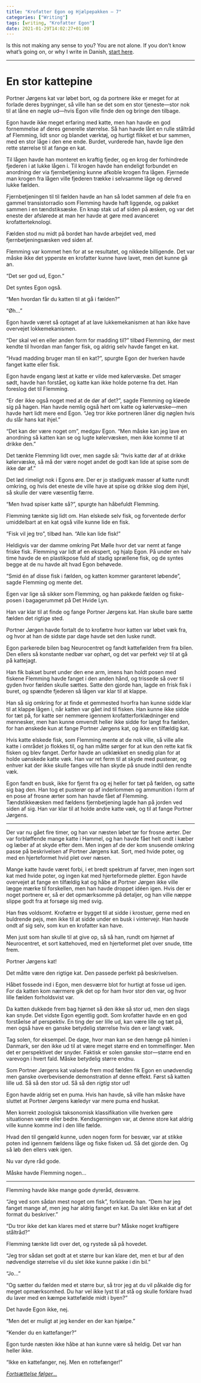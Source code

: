 ```yaml
---
title: "Krofatter Egon og Hjælpepakken — 7"
categories: ["Writing"]
tags: [writing, "Krofatter Egon"]
date: 2021-01-29T14:02:27+01:00
---
```



Is this not making any sense to you? You are not alone. If you don’t know what’s going on, or why I write in Danish, [start here](https://mailund.dk/posts/krofatter-1/).

---- 

# En stor kattepine


Portner Jørgens kat var løbet bort, og da portnere ikke er meget for at forlade deres bygninger, så ville han se det som en stor tjeneste—stor nok til at låne en nøgle ud—hvis Egon ville finde den og bringe den tilbage.

Egon havde ikke meget erfaring med katte, men han havde en god fornemmelse af deres generelle størrelse. Så han havde lånt en rulle ståltråd af Flemming, lidt snor og blandet værktøj, og hurtigt flikket et bur sammen, med en stor låge i den ene ende. Burdet, vurderede han, havde lige den rette størrelse til at fange en kat.

Til lågen havde han monteret en kraftig fjeder, og en krog der forhindrede fjederen i at lukke lågen i. Til krogen havde han endeligt forbundet en anordning der via fjernbetjening kunne afkoble krogen fra lågen. Fjernede man krogen fra lågen ville fjederen trække i selvsamme låge og derved lukke fælden.

Fjernbetjeningen til til fælden havde an han så lodet sammen af dele fra en gammel transistorradio som Flemming havde haft liggende, og pakket sammen i en tændstiksæske. En knap stak ud af siden på æsken, og var det eneste der afslørede at man her havde at gøre med avanceret krofatterteknologi.

Fælden stod nu midt på bordet han havde arbejdet ved, med fjernbetjeningsæsken ved siden af.

Flemming var kommet hen for at se resultatet, og nikkede billigende. Det var måske ikke det ypperste en krofatter kunne have lavet, men det kunne gå an.

“Det ser god ud, Egon.”

Det syntes Egon også.

“Men hvordan får du katten til at gå i fælden?”

“Øh…”

Egon havde været så optaget af at lave lukkemekanismen at han ikke have overvejet lokkemekanismen.


“Der skal vel en eller anden form for madding til?” tilbød Flemming, der mest kendte til hvordan man fanger fisk, og aldrig selv havde fanget en kat.

“Hvad madding bruger man til en kat?”, spurgte Egon der hverken havde fanget katte eller fisk.

Egon havde engang læst at katte er vilde med kølervæske. Det smager sødt, havde han forstået, og katte kan ikke holde poterne fra det. Han foreslog det til Flemming.

“Er der ikke også noget med at de dør af det?”, sagde Flemming og kløede sig på hagen. Han havde nemlig også hørt om katte og kølervæske—men havde hørt lidt mere end Egon. “Jeg tror ikke portneren låner dig nøglen hvis du slår hans kat ihjel.”

“Det kan der være noget om”, medgav Egon. “Men måske kan jeg lave en anordning så katten kan se og lugte kølervæsken, men ikke komme til at drikke den.”

Det tænkte Flemming lidt over, men sagde så: “hvis katte dør af at drikke kølervæske, så må der være noget andet de godt kan lide at spise som de ikke dør af.”

Det lød rimeligt nok i Egons øre. Der er jo stadigvæk masser af katte rundt omkring, og hvis det eneste de ville have at spise og drikke slog dem ihjel, så skulle der være væsentlig færre.

“Men hvad spiser katte så?”, spurgte han håbefuldt Flemming.

Flemming tænkte sig lidt om. Han elskede selv fisk, og forventede derfor umiddelbart at en kat også ville kunne lide en fisk.

“Fisk vil jeg tro”, tilbød han. “Alle kan lide fisk!”

Heldigvis var der damme omkring Pøt Mølle hvor det var nemt at fange friske fisk. Flemming var lidt af en ekspert, og hjalp Egon. På under en halv time havde de en plastikpose fuld af stadig sprællene fisk, og de syntes begge at de nu havde alt hvad Egon behøvede.

“Smid én af disse fisk i fælden, og katten kommer garanteret løbende”, sagde Flemming og mente det.

Egen var lige så sikker som Flemming, og han pakkede fælden og fiske-posen i bagagerummet på Det Hvide Lyn.

Han var klar til at finde og fange Portner Jørgens kat. Han skulle bare sætte fælden det rigtige sted.

Portner Jørgen havde fortalt de to krofætre hvor katten var løbet væk fra, og hvor at han de sidste par dage havde set den luske rundt.

Egon parkerede bilen bag Neurocentret og fandt kattefælden frem fra bilen. Den ellers så konstante nedbør var ophørt, og det var perfekt vejr til at gå på kattejagt.

Han fik bakset buret under den ene arm, imens han holdt posen med fiskene Flemming havde fanget i den anden hånd, og trissede så over til gyden hvor fælden skulle sættes. Satte den gjorde han, lagde en frisk fisk i buret, og spændte fjederen så lågen var klar til at klappe.

Han så sig omkring for at finde et gemmested hvorfra han kunne sidde klar til at klappe lågen i, når katten var gået ind til fisken. Han kunne ikke sidde for tæt på, for katte ser nemmere igennem krofatterforklædninger end mennesker, men han kunne omvendt heller ikke sidde for langt fra fælden, for han ønskede kun at fange Portner Jørgens kat, og ikke en tilfældig kat.

Hvis katte elskede fisk, som Flemming mente at de nok ville, så ville alle katte i området jo flokkes til, og han måtte sørger for at kun den rette kat fik fisken og blev fanget. Derfor havde an udklækket en snedig plan for at holde uønskede katte væk. Han var ret ferm til at skyde med pusterør, og enhver kat der ikke skulle fanges ville han skyde på snude indtil den rendte væk.

Egon fandt en busk, ikke for fjernt fra og ej heller for tæt på fælden, og satte sig bag den. Han tog et pusterør op af inderlommen og ammunition i form af en pose af frosne ærter som han havde fået af Flemming. Tændstikkeæsken med fældens fjernbetjening lagde han på jorden ved siden af sig. Han var klar til at holde andre katte væk, og til at fange Portner Jørgens.

---- 

Der var nu gået fire timer, og han var næsten løbet tør for frosne ærter. Der var forbløffende mange katte i Hammel, og han havde fået helt ondt i kæber og læber af at skyde efter dem. Men ingen af de der kom snusende omkring passe på beskrivelsen af Portner Jørgens kat. Sort, med hvide poter, og med en hjerteformet hvid plet over næsen.

Mange katte havde været forbi, i et bredt spektrum af farver, men ingen sort kat med hvide poter, og ingen kat med hjerteformede pletter. Egon havde overvejet at fange en tilfældig kat og håbe at Portner Jørgen ikke ville lægge mærke til forskellen, men han havde droppet idéen igen. Hvis der er noget portnere er, så er det opmærksomme på detaljer, og han ville næppe slippe godt fra at forsøge sig med svig.

Han frøs voldsomt. Krofætre er bygget til at sidde i krostuer, gerne med en buldrende pejs, men ikke til at sidde under en busk i vintervejr. Han havde ondt af sig selv, som kun en krofatter kan have.

Men just som han skulle til at give op, så så han, rundt om hjørnet af Neurocentret, et sort kattehoved, med en hjerteformet plet over snude, titte frem.

Portner Jørgens kat!

Det måtte være den rigtige kat. Den passede perfekt på beskrivelsen.

Håbet fossede ind i Egon, men desværre blot for hurtigt at fosse ud igen. For da katten kom nærmere gik det op for ham hvor stor den var, og hvor lille fælden forholdsvist var.


Da katten dukkede frem bag hjørnet så den ikke så stor ud, men den slags kan snyde. Det vidste Egon egentlig godt. Som krofatter havde en en god forståelse af perspektiv. En ting der ser lille ud, kan være lille og tæt på, men også have en ganske betydelig størrelse hvis den er langt væk.

Tag solen, for eksempel. De dage, hvor man kan se den hænge på himlen i Danmark, ser den ikke ud til at være meget større end en tommelfinger. Men det er perspektivet der snyder. Faktisk er solen ganske stor—større end en varevogn i hvert fald. Måske betydelig større endnu.

Som Portner Jørgens kat valsede frem mod fælden fik Egon en unødvendig men ganske overbevisende demonstration af denne effekt. Først så katten lille ud. Så så den stor ud. Så så den _rigtig_ stor ud!

Egon havde aldrig set en puma. Hvis han havde, så ville han måske have sluttet at Portner Jørgens kæledyr var mere puma end huskat.

Men korrekt zoologisk taksonomisk klassifikation ville hverken gøre situationen værre eller bedre. Kendsgerningen var, at denne store kat aldrig  ville kunne komme ind i den lille fælde.

Hvad den til gengæld kunne, uden nogen form for besvær, var at stikke poten ind igennem fældens låge og fiske fisken ud. Så det gjorde den. Og så løb den ellers væk igen.

Nu var dyre råd gode.

Måske havde Flemming nogen…

---- 


Flemming havde ikke mange gode dyreråd, desværre.

“Jeg ved som sådan mest noget om fisk”, forklarede han. “Dem har jeg fanget mange af, men jeg har aldrig fanget en kat. Da slet ikke en kat af det format du beskriver.”

“Du tror ikke det kan klares med et større bur? Måske noget kraftigere ståltråd?”

Flemming tænkte lidt over det, og rystede så på hovedet.

“Jeg tror sådan set godt at et større bur kan klare det, men et bur af den nødvendige størrelse vil du slet ikke kunne pakke i din bil.”

“Jo…”

“Og sætter du fælden med et større bur, så tror jeg at du vil påkalde dig for meget opmærksomhed. Du har vel ikke lyst til at stå og skulle forklare hvad du laver med en kæmpe kattefælde midt i byen?”

Det havde Egon ikke, nej.

“Men det er muligt at jeg kender en der kan hjælpe.”

“Kender du en kattefanger?”

Egon turde næsten ikke håbe at han kunne være så heldig. Det var han heller ikke.

“Ikke en kattefanger, nej. Men en rottefænger!”

[_Fortsættelse følger…_](https://mailund.dk/posts/krofatter-8)
